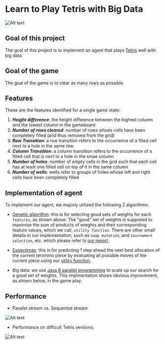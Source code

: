 # Learn to Play Tetris with Big Data

![Alt text](https://github.com/JYL123/Tetris/blob/master/Report/tetris_pic.png)

## Goal of this project
The goal of this project is to implement an agent that plays [Tetris](https://tetris.com/) well with big data.

## Goal of the game
The goal of the game is to clear as many rows as possible. 

## Features
These are the features identified for a single game state:
1. ***Height difference***: the height difference between the highest column and the lowest column in the gameboard
2. ***Number of rows cleared***: number of rows whoes cells have been completely filled (and thus removed from the grid)
3. ***Row Transition***: a row transition refers to the occurrence of a filled cell next to a hole in the same row
4. ***Column Transition***: a column transition refers to the occurrence of a filled cell that is next to a hole in the smae column
5. ***Number of holes***: number of empty cells in the grid such that each cell has at least one filled cell on top of it in the same column
6. ***Number of wells***: wells refer to groups of holes whose left and right cells have been completely filled


## Implementation of agent
To implement our agent, we majorly utilized the following 2 algorithms:
* [Genetic algorithm](https://uk.mathworks.com/help/gads/what-is-the-genetic-algorithm.html): this is for selecting good sets of weights for each `features`, as shown above. The "good" set of weights is supposed to maximise the sum of products of wieghts and their corresponding feature values, which we call, `utility function`. There are other small details in our implementation, such as `swap mutation`, and `tournament selection`, etc. which please refer to [our report](https://github.com/JYL123/Tetris/blob/master/Report/Report.pdf).

* [Expectimax](https://inst.eecs.berkeley.edu/~cs188/fa10/slides/FA10%20cs188%20lecture%208%20--%20utilities%20(6PP).pdf): this is for predicting 1 step ahead the next best allocation of the current teromino piece by evaluating all possible moves of the current piece using our [utility function](https://github.com/JYL123/Tetris/blob/master/README#L23).

* Big data: we use [Java 8 parallel programming](https://docs.oracle.com/javase/tutorial/collections/streams/parallelism.html) to scale up our search for a good set of weights. This implmentation shows obvious improvement, as shown below, in the game play.

## Performance
* Parallel stream vs. Sequential stream

![Alt text](https://github.com/JYL123/Tetris/blob/master/Report/para_seq.png)

* Performance on difficult Tetris versions:

![Alt text](https://github.com/JYL123/Tetris/blob/master/Report/tests.png)



